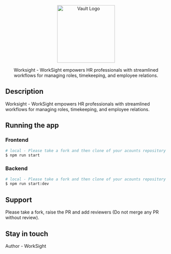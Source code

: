 <p align="center">
  <a href="#"><img src="https://lh3.googleusercontent.com/fife/ALs6j_El5kbpCaml-K-AAO2YI8SJ4Tng-DfLkNRjPANk7XWIUh44HLnW8PaFlOY0oMLBhcomt8BUkR5dG-MjDTDo6wXwboebg4LhphibJ85HM0cveU4n8gqdgXuMIFt_k1uUBmzZBHnTK0lMstlVGGgInLOyRf_yF1n5jZgwd8bFcZExbU_McMEscNQpQrq-m9lh3Omic2MlIxAlscQs69Fr--x2dsX52h01aMTfQKmTb71WBdKB4d2mhVc1zJur48D0Xn0gqga8zqaYHaCtZJ8N-Gpg9f6pjlLfjsSXupperS1BUlX5f0xS9_APMSimBDMBeB3iXzfRyBGLnuia65yFCiAl1t0cLnxs_bYXogFVYZ2d0gm77ZrV_lfBIzvoyVY2vgeAkoK54gTPAUtYaQCmtzsuHzinIx1POvwKuNSCbyCBD_PJ5d_Tm8pVb1BsKAEvo_ryhgucYx4T60swtD4negdevFWJxRrWrCVVOH9MkdkXFcDx_X7M_nSWqspiIw5ZN34FoSufEYFV5uj4YTA4tyM5D2rEJ3n7OctPSPVB2g5OfsMM1NMyZScIKyJLwx9eWqMvHtUCaq6OsG4QcZuXiLUkJhrKdj6RXY9JP0Q2BwHD8dg6Z1T3MfhN_WeGUYA_Lux2_ZyR41YWlnP6mE5kfaFF7l32AVoiojg9oHl4OzUEqtNG6C-umBR4rLRrMGsX9Z8GWdtpbVqT17WIZv5_JkAhJg9SZkDvXuQKPz1aZXCwsxyLQxrJr3Xlei1mP-F6Fuk4rgDkZj8HJSYuI1F8RS4aymyb8dWj0kG6Z_9-Fnb4DMAXB0Q3xSwNQF6yiMVcZbEyE9grPSVzPqKtUeYQ9Q5Y6rbndv4SKcSCslBnn6mOrksxHxHoDhu9CYTRsUljTRZEZzBH6XvWKYoR0chBLDxgoyofc5XVgGnEDMMD5KQQtCrgsS0gpMKC5xUZvjAbJ03fdwKurcptQz2S8D4MI1XtkyjWWsWCmdIrhfjFjqikr8Oj3ZD_fC3p1QLncm-15YqVPx5mwU-vIqVkzOZfZN5i8MYTGyF3X97YDZJJwAp5GZ7YIFypemzNi7HgbA3D58INvDk50D34_llZ2yTqlYHa_s5m2UAzPw5KSxH0U5x9HDCSZfdujSwY0QX9Eu9DYPzzPkLR23YbuwiItJtzGvhVF2fBAFsS2_bGVLZrWFvp8Bocqe7nAkZDmbBWAbYtBfwU_uCQPk-Cy39LbqrG2x1fDZ0bTO-JqFCVoyYVZo5_cGjY4u8tNpXG7dYTk6f6_qMCxGeA8cMkSZONPgu3dV9Uadae1nl4ny3IOiLvNvd4pWdQGSQay9JVmSMGrm7qCJSKGwWdv5KB3LylljQIqensh_OUG_q3-BAO4v0o6Q7dgrp7PPNb02FBTLnk1S2vHqrIdu4IIOB4I1XNSf7hKNc2Hu7Ye3P5bspRlcd9lpzAx8HYl428NwiRzTsWr6oDkMOOB63tFwSW6LBnDL9kEO-l0SJ1WTPV2f6snHgy6XfILr3AXxrFQ6tWEpJTK-rtBWcvpbXG9Was5IK1UJw3XipcfsZ9q2TmfcxGCLB8h6aMRwkiXtdkcFhMX0Mpglzg6O35NEZdcyDa3qnG=w1366-h641" width="180" height="auto" alt="Vault Logo" /></a>
</p>

  <p align="center">Worksight - WorkSight empowers HR professionals with streamlined workflows for managing roles, timekeeping, and employee relations.</p>
    <p align="center">

## Description

Worksight - WorkSight empowers HR professionals with streamlined workflows for managing roles, timekeeping, and employee relations.

## Running the app

### Frontend

```bash
# local - Please take a fork and then clone of your acounts repository first
$ npm run start
```

### Backend

```bash
# local - Please take a fork and then clone of your acounts repository first
$ npm run start:dev
```

## Support

Please take a fork, raise the PR and add reviewers (Do not merge any PR without review).

## Stay in touch

Author - WorkSight
